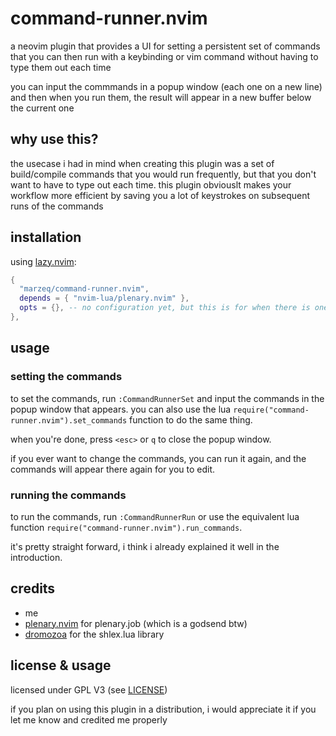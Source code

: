 # command-runner.nvim

a neovim plugin that provides a UI for setting a persistent set of commands that you can then run with a keybinding or vim command without having to type them out each time

you can input the commmands in a popup window (each one on a new line) and then when you run them, the result will appear in a new buffer below the current one

## why use this?

the usecase i had in mind when creating this plugin was a set of build/compile commands that you would run frequently, but that you don't want to have to type out each time.
this plugin obviouslt makes your workflow more efficient by saving you a lot of keystrokes on subsequent runs of the commands

## installation

using [lazy.nvim](https://github.com/folke/lazy.nvim):

```lua
{
  "marzeq/command-runner.nvim",
  depends = { "nvim-lua/plenary.nvim" },
  opts = {}, -- no configuration yet, but this is for when there is one
},
```

## usage

### setting the commands

to set the commands, run `:CommandRunnerSet` and input the commands in the popup window that appears.
you can also use the lua `require("command-runner.nvim").set_commands` function to do the same thing.

when you're done, press `<esc>` or `q` to close the popup window.

if you ever want to change the commands, you can run it again, and the commands will appear there again for you to edit.

### running the commands

to run the commands, run `:CommandRunnerRun` or use the equivalent lua function `require("command-runner.nvim").run_commands`.

it's pretty straight forward, i think i already explained it well in the introduction.

## credits

- me
- [plenary.nvim](https://github.com/nvim-lua/plenary.nvim) for plenary.job (which is a godsend btw)
- [dromozoa](https://github.com/dromozoa/dromozoa-shlex) for the shlex.lua library

## license & usage

licensed under GPL V3 (see [LICENSE](LICENSE))

if you plan on using this plugin in a distribution, i would appreciate it if you let me know and credited me properly


